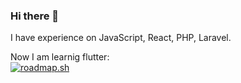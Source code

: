 ### Hi there 👋

I have experience on JavaScript, React, PHP, Laravel.

Now I am learnig flutter:\
[![roadmap.sh](https://roadmap.sh/card/tall/681607148006c82d3bb1dd22?variant=dark)](https://roadmap.sh)
